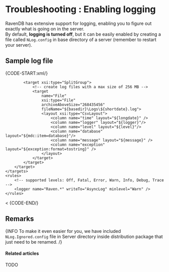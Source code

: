 # Troubleshooting : Enabling logging

RavenDB has extensive support for logging, enabling you to figure out exactly what is going on in the server.   
By default, **logging is turned off**, but it can be easily enabled by creating a file called `NLog.config` in base directory of a server (remember to restart your server).

## Sample log file

{CODE-START:xml/}
<nlog xmlns="http://www.nlog-project.org/schemas/NLog.netfx35.xsd" xmlns:xsi="http://www.w3.org/2001/XMLSchema-instance">
	<targets>
		<target 
			xsi:type="AsyncWrapper"
			name="AsyncLog">

			<target xsi:type="SplitGroup">
				<!-- create log files with a max size of 256 MB -->
				<target 
					name="File" 
					xsi:type="File"    
				    archiveAboveSize="268435456"
				    fileName="${basedir}\Logs\${shortdate}.log">
					<layout xsi:type="CsvLayout">
						<column name="time" layout="${longdate}" />
						<column name="logger" layout="${logger}"/>
						<column name="level" layout="${level}"/>
						<column name="database" layout="${mdc:item=database}"/>
						<column name="message" layout="${message}" />
						<column name="exception" layout="${exception:format=tostring}" />
					</layout>
				</target>
			</target>
		</target>
	</targets>
	<rules>
        <!-- supported levels: Off, Fatal, Error, Warn, Info, Debug, Trace -->
   		<logger name="Raven.*" writeTo="AsyncLog" minlevel="Warn" />
	</rules>
<</nlog>
{CODE-END/}

## Remarks

{INFO To make it even easier for you, we have included `NLog.Ignored.config` file in Server directory inside distribution package that just need to be renamed. /}

#### Related articles

TODO